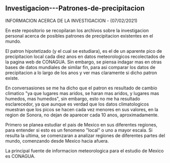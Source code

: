 ## Investigacion---Patrones-de-precipitacion

INFORMACION ACERCA DE LA INVESTIGACION - (07/02/2021)

En este repositorio se recopilaran los archivos sobre la investigacion personal acerca de posibles patrones de precipitacion existentes en el mundo.

El patron hipotetizado (y el cual se estudiara), es el de un aparente pico de precipitacion local cada diez anos en datos meteorologicos recolectados
de la pagina web de CONAGUA. Sin embargo, se piensa indagar mas en otras bases de datos mundiales de similar fin, para asi comparar los datos de precipitacion a lo largo
de los anos y ver mas claramente si dicho patron existe.

En conversasiones se me ha dicho que el patron es resultado de cambio climatico "ya que lugares mas aridos, se haran mas aridos, y lugares mas humedos, mas humedos",
sin embargo, esto no me ha resultado esclarecedor, ya que aunque es verdad que los datos climatologicos muestran que los picos se hacen cada vez menores en sus valores,
en la region de Sonora, no dejan de aparecer cada 10 anos, aproximadamente.

Primero se planea estudiar el pais de Mexico en sus diferentes regiones, para entender si esto es un fenomeno "local" o uno a mayor escala. Si resulta la ultima, se 
comenzaran a analizar regiones de diferentes partes del mundo, comenzando desde Mexico hacia afuera.

La principal fuente de informacion meteorologica para el estudio de Mexico es CONAGUA.

